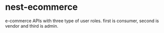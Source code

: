 # nest-ecommerce
e-commerce APIs with three type of user roles. first is consumer, second is vendor and third is admin.
